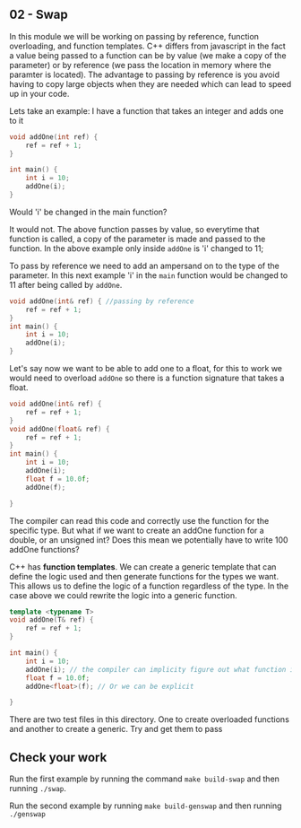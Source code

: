 ## 02 - Swap

In this module we will be working on passing by reference, function overloading, and function templates. C++ differs from javascript in the fact a value being passed to a function can be by value (we make a copy of the parameter) or by reference (we pass the location in memory where the paramter is located). The advantage to passing by reference is you avoid having to copy large objects when they are needed which can lead to speed up in your code.

Lets take an example:
I have a function that takes an integer and adds one to it

```C++
void addOne(int ref) {
    ref = ref + 1;
}

int main() {
    int i = 10;
    addOne(i);
}
```

Would 'i' be changed in the main function? 

It would not. The above function passes by value, so everytime that function is called, a copy of the parameter is made and passed to the function. In the above example only inside `addOne` is 'i' changed to 11;

To pass by reference we need to add an ampersand on to the type of the parameter. In this next example 'i' in the `main` function would be changed to 11 after being called by `addOne`.

```C++
void addOne(int& ref) { //passing by reference
    ref = ref + 1;
}
int main() {
    int i = 10;
    addOne(i);
}
```

Let's say now we want to be able to add one to a float, for this to work we would need to overload `addOne` so there is a function signature that takes a float.

```C++
void addOne(int& ref) { 
    ref = ref + 1;
}
void addOne(float& ref) { 
    ref = ref + 1;
}
int main() {
    int i = 10;
    addOne(i);
    float f = 10.0f;
    addOne(f);

}
```
The compiler can read this code and correctly use the function for the specific type. But what if we want to create an addOne function for a double, or an unsigned int? Does this mean we potentially have to write 100 addOne functions?

C++ has __function templates__. We can create a generic template that can define the logic used and then generate functions for the types we want. This allows us to define the logic of a function regardless of the type. In the case above we could rewrite the logic into a generic function. 

```C++
template <typename T>
void addOne(T& ref) { 
    ref = ref + 1;
}

int main() {
    int i = 10;
    addOne(i); // the compiler can implicity figure out what function it needs to generate
    float f = 10.0f;
    addOne<float>(f); // Or we can be explicit

}

```
There are two test files in this directory. One to create overloaded functions and another to create a generic. Try and get them to pass

## Check your work

Run the first example by running the command `make build-swap` and then running `./swap`.

Run the second example by running `make build-genswap` and then running `./genswap`

